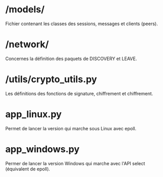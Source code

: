  # /models/

 Fichier contenant les classes des sessions, messages et clients (peers).

 # /network/

 Concernes la définition des paquets de DISCOVERY et LEAVE.

 # /utils/crypto_utils.py

 Les définitions des fonctions de signature, chiffrement et chiffrement.

 # app_linux.py

 Permet de lancer la version qui marche sous Linux avec epoll.

 # app_windows.py

 Permer de lancer la version Windows qui marche avec l'API select (équivalent de epoll).